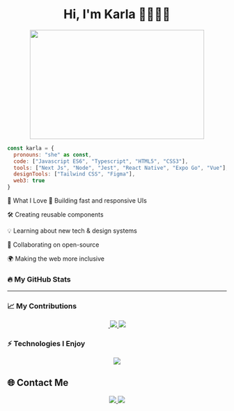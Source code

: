 <h1 align="center"> Hi, I'm Karla 👋👩🏻‍💻</h1>

<div align="center">
  <img src="https://cdn.dribbble.com/users/1162077/screenshots/3848914/media/7ed7d5ca5443ec6a2e5b982d8e47d1e8.gif" width="400" height="250" />
</div>

```js
const karla = {
  pronouns: "she" as const,
  code: ["Javascript ES6", "Typescript", "HTML5", "CSS3"],
  tools: ["Next Js", "Node", "Jest", "React Native", "Expo Go", "Vue"],
  designTools: ["Tailwind CSS", "Figma"],
  web3: true
}
```

🧠 What I Love
🚀 Building fast and responsive UIs

🛠 Creating reusable components

💡 Learning about new tech & design systems

🤝 Collaborating on open-source

🌍 Making the web more inclusive

### 🔥 My GitHub Stats

---

### 📈 My Contributions

<div align="center">

<!-- GitHub Stats -->
<a href="https://github.com/karlavasquez8/github-readme-stats">
  <img [src="https://github-readme-stats.vercel.app/api?username=karlavasquez8&show_icons=true&theme=radical](https://github-readme-stats.vercel.app/api?username=karlavasquez8&show_icons=true&theme=radical&cache_seconds=3600
)" />
</a>

<!-- GitHub Streak -->
<a href="https://git.io/streak-stats">
  <img src="https://github-readme-streak-stats.herokuapp.com/?user=karlavasquez8&theme=radical" />
</a>

<!-- Lenguajes más usados -->
<a href="https://github.com/karlavasquez8/github-readme-stats">
  <img src="https://github-readme-stats.vercel.app/api/top-langs/?username=karlavasquez8&layout=compact&theme=radical" />
</a>

<!-- Snake graph (opcional si activas GitHub Action) -->
<!--
<img src="https://github.com/karlavasquez8/karlavasquez8/blob/output/github-contribution-grid-snake.svg" />
-->

</div>

### ⚡ Technologies I Enjoy
<div align="center"> <img src="https://skillicons.dev/icons?i=js,ts,html,css,vue,react,next,node,tailwind,figma,git,jest,github" /> </div>

## 🌐 Contact Me 

<div align="center"> <a href="https://www.linkedin.com/in/karla-vasquez-47633b112/" target="_blank"> <img src="https://img.shields.io/badge/karlavasquez-blue?style=flat-square&logo=Linkedin&logoColor=white" /> </a> <a href="https://github.com/karlavasquez8" target="_blank"> <img src="https://img.shields.io/github/followers/karlavasquez8?label=Follow&style=social" /> </a> </div> 
